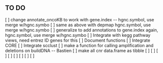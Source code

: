 ## TO DO

 [ ] change annotate_oncoKB to work with gene.index -- hgnc.symbol, use merge w/hgnc.symbo
 [ ] same as above with depmap hgnc.symbol, use merge w/hgnc.symbo
 [ ] generalize to add annotations to gene.index again, hgnc.symbol, use merge w/hgnc.symbo
 [ ] Integrate with kegg pathway views, need entrez ID genes for this
 [ ] Document functions
 [ ] Integrate CORE
 [ ] Integrate scclust
 [ ] make a function for calling amplification and deletions on buildDNA -- Bastien
 [ ] make all cnr data.frame as tibble
 [ ] 
 [ ] 
 [ ] 
 [ ] 
 [ ] 
 [ ] 
 [ ] 
 [ ] 
 

